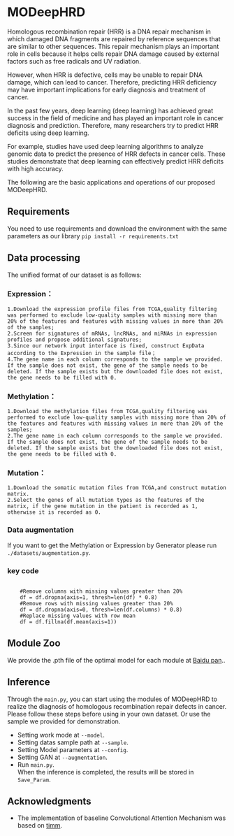 # MODeepHRD
Homologous recombination repair (HRR) is a DNA repair mechanism in which damaged DNA fragments are repaired by reference sequences that are similar to other sequences. This repair mechanism plays an important role in cells because it helps cells repair DNA damage caused by external factors such as free radicals and UV radiation.

However, when HRR is defective, cells may be unable to repair DNA damage, which can lead to cancer. Therefore, predicting HRR deficiency may have important implications for early diagnosis and treatment of cancer.

In the past few years, deep learning (deep learning) has achieved great success in the field of medicine and has played an important role in cancer diagnosis and prediction. Therefore, many researchers try to predict HRR deficits using deep learning.

For example, studies have used deep learning algorithms to analyze genomic data to predict the presence of HRR defects in cancer cells. These studies demonstrate that deep learning can effectively predict HRR deficits with high accuracy.

The following are the basic applications and operations of our proposed MODeepHRD.
## Requirements
You need to use requirements and download the environment with the same parameters as our library
`pip install -r requirements.txt`

## Data processing
The unified format of our dataset is as follows:
### Expression：
    1.Download the expression profile files from TCGA,quality filtering was performed to exclude low-quality samples with missing more than 20% of the features and features with missing values in more than 20% of the samples;
    2.Screen for signatures of mRNAs, lncRNAs, and miRNAs in expression profiles and propose additional signatures;
    3.Since our network input interface is fixed, construct ExpData according to the Expression in the sample file；
    4.The gene name in each column corresponds to the sample we provided. If the sample does not exist, the gene of the sample needs to be deleted. If the sample exists but the downloaded file does not exist, the gene needs to be filled with 0.
### Methylation：
    1.Download the methylation files from TCGA,quality filtering was performed to exclude low-quality samples with missing more than 20% of the features and features with missing values in more than 20% of the samples;
    2.The gene name in each column corresponds to the sample we provided. If the sample does not exist, the gene of the sample needs to be deleted. If the sample exists but the downloaded file does not exist, the gene needs to be filled with 0.
### Mutation：
    1.Download the somatic mutation files from TCGA,and construct mutation matrix.
    2.Select the genes of all mutation types as the features of the matrix, if the gene mutation in the patient is recorded as 1, otherwise it is recorded as 0.
### Data augmentation
If you want to get the Methylation or Expression by Generator please run `./datasets/augmentation.py`.
### key code
<pre><code> 
    #Remove columns with missing values greater than 20%
    df = df.dropna(axis=1, thresh=len(df) * 0.8)
    #Remove rows with missing values greater than 20%
    df = df.dropna(axis=0, thresh=len(df.columns) * 0.8)
    #Replace missing values with row mean
    df = df.fillna(df.mean(axis=1))
</code></pre>
## Module Zoo
We provide the .pth file of the optimal model for each module at [Baidu pan]()..
## Inference
Through the `main.py`, you can start using the modules of MODeepHRD to realize the diagnosis of homologous recombination repair defects in cancer.
Please follow these steps before using in your own dataset. Or use the sample we provided for demonstration.  
+ Setting work mode at `--model`.  
+ Setting datas sample path at `--sample`.  
+ Setting Model parameters at `--config`.  
+ Setting GAN at `--augmentation`.  
+ Run `main.py`.  
When the inference is completed, the results will be stored in `Save_Param`.
## Acknowledgments
+ The implementation of baseline Convolutional Attention Mechanism was based on [timm]([https://github.com/rwightman/pytorch-image-models#introduction](https://github.com/bruinxiong/Modified-CBAMnet.mxnet)). 


